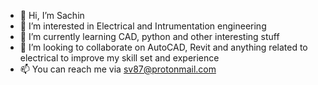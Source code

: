 - 👋 Hi, I’m Sachin
- 👀 I’m interested in Electrical and Intrumentation engineering
- 🌱 I’m currently learning CAD, python and other interesting stuff
- 💞️ I’m looking to collaborate on AutoCAD, Revit and anything related to electrical  to improve my skill set and experience
- 📫 You can reach me via sv87@protonmail.com

<!---
nwhre/nwhre is a ✨ special ✨ repository because its `README.md` (this file) appears on your GitHub profile.
You can click the Preview link to take a look at your changes.
--->
